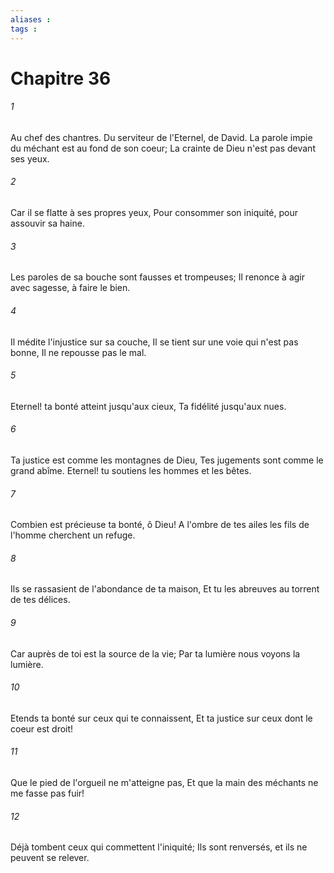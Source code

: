 ```yaml
---
aliases : 
tags : 
---
```


# Chapitre 36

###### 1
Au chef des chantres. Du serviteur de l'Eternel, de David. La parole impie du méchant est au fond de son coeur; La crainte de Dieu n'est pas devant ses yeux.
###### 2
Car il se flatte à ses propres yeux, Pour consommer son iniquité, pour assouvir sa haine.
###### 3
Les paroles de sa bouche sont fausses et trompeuses; Il renonce à agir avec sagesse, à faire le bien.
###### 4
Il médite l'injustice sur sa couche, Il se tient sur une voie qui n'est pas bonne, Il ne repousse pas le mal.
###### 5
Eternel! ta bonté atteint jusqu'aux cieux, Ta fidélité jusqu'aux nues.
###### 6
Ta justice est comme les montagnes de Dieu, Tes jugements sont comme le grand abîme. Eternel! tu soutiens les hommes et les bêtes.
###### 7
Combien est précieuse ta bonté, ô Dieu! A l'ombre de tes ailes les fils de l'homme cherchent un refuge.
###### 8
Ils se rassasient de l'abondance de ta maison, Et tu les abreuves au torrent de tes délices.
###### 9
Car auprès de toi est la source de la vie; Par ta lumière nous voyons la lumière.
###### 10
Etends ta bonté sur ceux qui te connaissent, Et ta justice sur ceux dont le coeur est droit!
###### 11
Que le pied de l'orgueil ne m'atteigne pas, Et que la main des méchants ne me fasse pas fuir!
###### 12
Déjà tombent ceux qui commettent l'iniquité; Ils sont renversés, et ils ne peuvent se relever.

